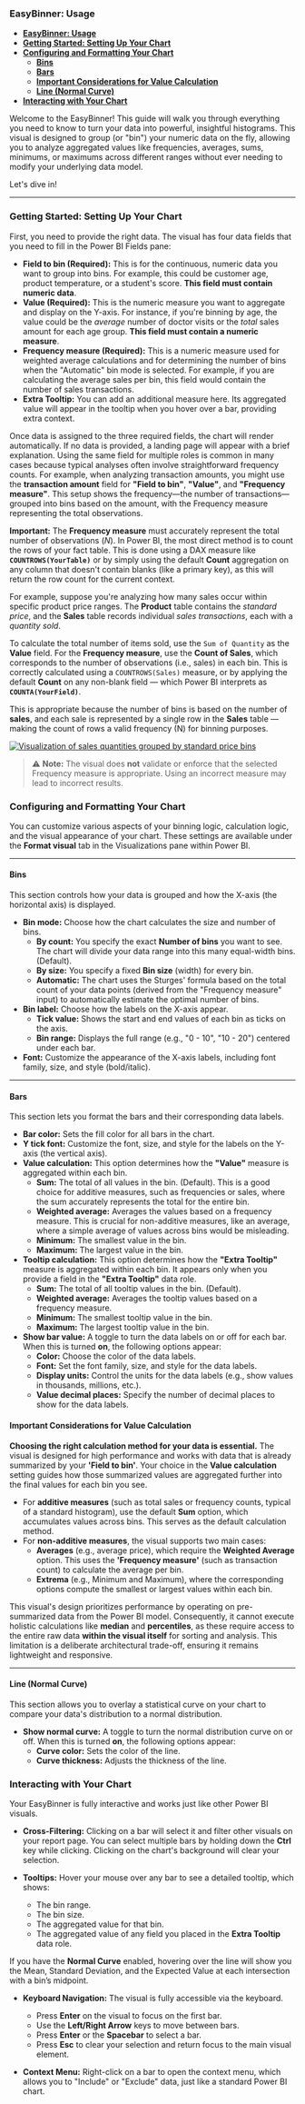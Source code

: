 
### **EasyBinner: Usage**

- [**EasyBinner: Usage**](#easybinner-usage)
- [**Getting Started: Setting Up Your Chart**](#getting-started-setting-up-your-chart)
- [**Configuring and Formatting Your Chart**](#configuring-and-formatting-your-chart)
  - [**Bins**](#bins)
  - [**Bars**](#bars)
  - [**Important Considerations for Value Calculation**](#important-considerations-for-value-calculation)
  - [**Line (Normal Curve)**](#line-normal-curve)
- [**Interacting with Your Chart**](#interacting-with-your-chart)


Welcome to the EasyBinner! This guide will walk you through everything you need to know to turn your data into powerful, insightful histograms. This visual is designed to group (or "bin") your numeric data on the fly, allowing you to analyze aggregated values like frequencies, averages, sums, minimums, or maximums across different ranges without ever needing to modify your underlying data model.

Let's dive in!

---

### **Getting Started: Setting Up Your Chart**

First, you need to provide the right data. The visual has four data fields that you need to fill in the Power BI Fields pane:

  * **Field to bin (Required):** This is for the continuous, numeric data you want to group into bins. For example, this could be customer age, product temperature, or a student's score. **This field must contain numeric data**.
  * **Value (Required):** This is the numeric measure you want to aggregate and display on the Y-axis. For instance, if you're binning by age, the value could be the *average* number of doctor visits or the *total* sales amount for each age group. **This field must contain a numeric measure**.
  * **Frequency measure (Required):** This is a numeric measure used for weighted average calculations and for determining the number of bins when the "Automatic" bin mode is selected. For example, if you are calculating the average sales per bin, this field would contain the number of sales transactions.
  * **Extra Tooltip:** You can add an additional measure here. Its aggregated value will appear in the tooltip when you hover over a bar, providing extra context.

Once data is assigned to the three required fields, the chart will render automatically. If no data is provided, a landing page will appear with a brief explanation. Using the same field for multiple roles is common in many cases because typical analyses often involve straightforward frequency counts. For example, when analyzing transaction amounts, you might use the **transaction amount** field for **"Field to bin"**, **"Value"**, and **"Frequency measure"**. This setup shows the frequency—the number of transactions—grouped into bins based on the amount, with the Frequency measure representing the total observations.

**Important:** The **Frequency measure** must accurately represent the total number of observations ($N$). In Power BI, the most direct method is to count the rows of your fact table. This is done using a DAX measure like **`COUNTROWS(YourTable)`** or by simply using the default **Count** aggregation on any column that doesn't contain blanks (like a primary key), as this will return the row count for the current context.

For example, suppose you're analyzing how many sales occur within specific product price ranges. The **Product** table contains the *standard price*, and the **Sales** table records individual *sales transactions*, each with a *quantity sold*.

To calculate the total number of items sold, use the `Sum of Quantity` as the **Value** field.
For the **Frequency measure**, use the **Count of Sales**, which corresponds to the number of observations (i.e., sales) in each bin. This is correctly calculated using a `COUNTROWS(Sales)` measure, or by applying the default **Count** on any non-blank field — which Power BI interprets as **`COUNTA(YourField)`**.

This is appropriate because the number of bins is based on the number of **sales**, and each sale is represented by a single row in the **Sales** table — making the count of rows a valid frequency (N) for binning purposes.

[![Visualization of sales quantities grouped by standard price bins](assets/example_01.gif)](assets/example_01.gif)


> ⚠️ **Note:** The visual does **not** validate or enforce that the selected Frequency measure is appropriate. Using an incorrect measure may lead to incorrect results.

### **Configuring and Formatting Your Chart**

You can customize various aspects of your binning logic, calculation logic, and the visual appearance of your chart. These settings are available under the **Format visual** tab in the Visualizations pane within Power BI.

---

#### **Bins**

This section controls how your data is grouped and how the X-axis (the horizontal axis) is displayed.

  * **Bin mode:** Choose how the chart calculates the size and number of bins.
      * **By count:** You specify the exact **Number of bins** you want to see. The chart will divide your data range into this many equal-width bins. (Default).
      * **By size:** You specify a fixed **Bin size** (width) for every bin.
      * **Automatic:** The chart uses the Sturges' formula based on the total count of your data points (derived from the "Frequency measure" input) to automatically estimate the optimal number of bins.
  * **Bin label:** Choose how the labels on the X-axis appear.
      * **Tick value:** Shows the start and end values of each bin as ticks on the axis.
      * **Bin range:** Displays the full range (e.g., "0 - 10", "10 - 20") centered under each bar.
  * **Font:** Customize the appearance of the X-axis labels, including font family, size, and style (bold/italic).

---

#### **Bars**

This section lets you format the bars and their corresponding data labels.

* **Bar color:** Sets the fill color for all bars in the chart.
* **Y tick font:** Customize the font, size, and style for the labels on the Y-axis (the vertical axis).
* **Value calculation:** This option determines how the **"Value"** measure is aggregated within each bin.
    * **Sum:** The total of all values in the bin. (Default). This is a good choice for additive measures, such as frequencies or sales, where the sum accurately represents the total for the entire bin.
    * **Weighted average:** Averages the values based on a frequency measure. This is crucial for non-additive measures, like an average, where a simple average of values across bins would be misleading.
    * **Minimum:** The smallest value in the bin.
    * **Maximum:** The largest value in the bin.
* **Tooltip calculation:** This option determines how the **"Extra Tooltip"** measure is aggregated within each bin. It appears only when you provide a field in the **"Extra Tooltip"** data role.
    * **Sum:** The total of all tooltip values in the bin. (Default).
    * **Weighted average:** Averages the tooltip values based on a frequency measure.
    * **Minimum:** The smallest tooltip value in the bin.
    * **Maximum:** The largest tooltip value in the bin.
* **Show bar value:** A toggle to turn the data labels on or off for each bar. When this is turned **on**, the following options appear:
    * **Color:** Choose the color of the data labels.
    * **Font:** Set the font family, size, and style for the data labels.
    * **Display units:** Control the units for the data labels (e.g., show values in thousands, millions, etc.).
    * **Value decimal places:** Specify the number of decimal places to show for the data labels.

#### **Important Considerations for Value Calculation**

**Choosing the right calculation method for your data is essential.** The visual is designed for high performance and works with data that is already summarized by your **'Field to bin'**. Your choice in the **Value calculation** setting guides how those summarized values are aggregated further into the final values for each bin you see.

* For **additive measures** (such as total sales or frequency counts, typical of a standard histogram), use the default **Sum** option, which accumulates values across bins. This serves as the default calculation method.
* For **non-additive measures**, the visual supports two main cases:
  * **Averages** (e.g., average price), which require the **Weighted Average** option. This uses the **'Frequency measure'** (such as transaction count) to calculate the average per bin.
  * **Extrema** (e.g., Minimum and Maximum), where the corresponding options compute the smallest or largest values within each bin.

This visual's design prioritizes performance by operating on pre-summarized data from the Power BI model. Consequently, it cannot execute holistic calculations like **median** and **percentiles**, as these require access to the entire raw data **within the visual itself** for sorting and analysis. This limitation is a deliberate architectural trade-off, ensuring it remains lightweight and responsive.

---

#### **Line (Normal Curve)**

This section allows you to overlay a statistical curve on your chart to compare your data's distribution to a normal distribution.

  * **Show normal curve:** A toggle to turn the normal distribution curve on or off. When this is turned **on**, the following options appear:
      * **Curve color:** Sets the color of the line.
      * **Curve thickness:** Adjusts the thickness of the line.

### **Interacting with Your Chart**

Your EasyBinner is fully interactive and works just like other Power BI visuals.

  * **Cross-Filtering:** Clicking on a bar will select it and filter other visuals on your report page. You can select multiple bars by holding down the **Ctrl** key while clicking. Clicking on the chart's background will clear your selection.

  * **Tooltips:** Hover your mouse over any bar to see a detailed tooltip, which shows:

      * The bin range.
      * The bin size.
      * The aggregated value for that bin.
      * The aggregated value of any field you placed in the **Extra Tooltip** data role.

If you have the **Normal Curve** enabled, hovering over the line will show you the Mean, Standard Deviation, and the Expected Value at each intersection with a bin’s midpoint.

  * **Keyboard Navigation:** The visual is fully accessible via the keyboard.

      * Press **Enter** on the visual to focus on the first bar.
      * Use the **Left/Right Arrow** keys to move between bars.
      * Press **Enter** or the **Spacebar** to select a bar.
      * Press **Esc** to clear your selection and return focus to the main visual element.

  * **Context Menu:** Right-click on a bar to open the context menu, which allows you to "Include" or "Exclude" data, just like a standard Power BI chart.